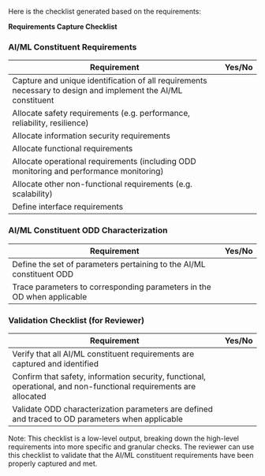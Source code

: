 Here is the checklist generated based on the requirements:

**Requirements Capture Checklist**
### AI/ML Constituent Requirements

| Requirement | Yes/No |
| --- | --- |
| Capture and unique identification of all requirements necessary to design and implement the AI/ML constituent | |
| Allocate safety requirements (e.g. performance, reliability, resilience) | |
| Allocate information security requirements | |
| Allocate functional requirements | |
| Allocate operational requirements (including ODD monitoring and performance monitoring) | |
| Allocate other non-functional requirements (e.g. scalability) | |
| Define interface requirements | |

### AI/ML Constituent ODD Characterization

| Requirement | Yes/No |
| --- | --- |
| Define the set of parameters pertaining to the AI/ML constituent ODD | |
| Trace parameters to corresponding parameters in the OD when applicable | |

### Validation Checklist (for Reviewer)

| Requirement | Yes/No |
| --- | --- |
| Verify that all AI/ML constituent requirements are captured and identified | |
| Confirm that safety, information security, functional, operational, and non-functional requirements are allocated | |
| Validate ODD characterization parameters are defined and traced to OD parameters when applicable | |

Note: This checklist is a low-level output, breaking down the high-level requirements into more specific and granular checks. The reviewer can use this checklist to validate that the AI/ML constituent requirements have been properly captured and met.